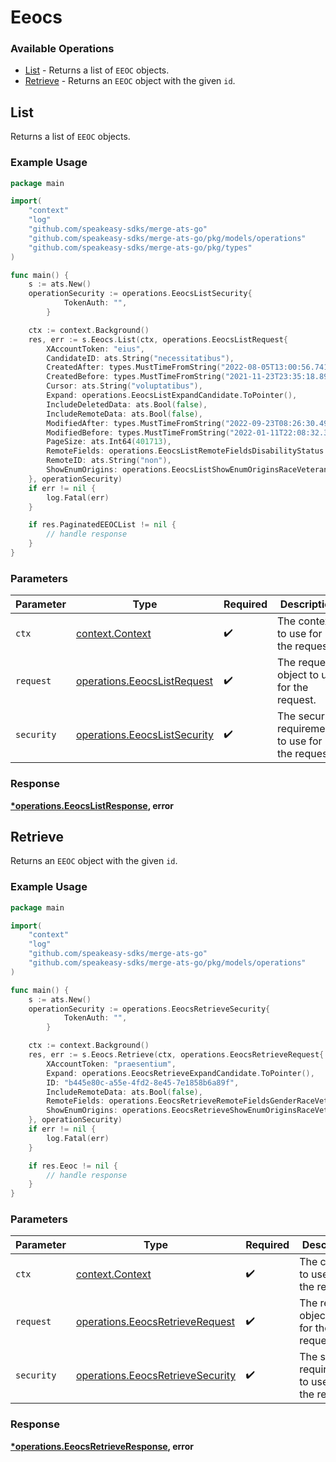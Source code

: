 # Eeocs

### Available Operations

* [List](#list) - Returns a list of `EEOC` objects.
* [Retrieve](#retrieve) - Returns an `EEOC` object with the given `id`.

## List

Returns a list of `EEOC` objects.

### Example Usage

```go
package main

import(
	"context"
	"log"
	"github.com/speakeasy-sdks/merge-ats-go"
	"github.com/speakeasy-sdks/merge-ats-go/pkg/models/operations"
	"github.com/speakeasy-sdks/merge-ats-go/pkg/types"
)

func main() {
    s := ats.New()
    operationSecurity := operations.EeocsListSecurity{
            TokenAuth: "",
        }

    ctx := context.Background()
    res, err := s.Eeocs.List(ctx, operations.EeocsListRequest{
        XAccountToken: "eius",
        CandidateID: ats.String("necessitatibus"),
        CreatedAfter: types.MustTimeFromString("2022-08-05T13:00:56.741Z"),
        CreatedBefore: types.MustTimeFromString("2021-11-23T23:35:18.899Z"),
        Cursor: ats.String("voluptatibus"),
        Expand: operations.EeocsListExpandCandidate.ToPointer(),
        IncludeDeletedData: ats.Bool(false),
        IncludeRemoteData: ats.Bool(false),
        ModifiedAfter: types.MustTimeFromString("2022-09-23T08:26:30.493Z"),
        ModifiedBefore: types.MustTimeFromString("2022-01-11T22:08:32.388Z"),
        PageSize: ats.Int64(401713),
        RemoteFields: operations.EeocsListRemoteFieldsDisabilityStatus.ToPointer(),
        RemoteID: ats.String("non"),
        ShowEnumOrigins: operations.EeocsListShowEnumOriginsRaceVeteranStatus.ToPointer(),
    }, operationSecurity)
    if err != nil {
        log.Fatal(err)
    }

    if res.PaginatedEEOCList != nil {
        // handle response
    }
}
```

### Parameters

| Parameter                                                                    | Type                                                                         | Required                                                                     | Description                                                                  |
| ---------------------------------------------------------------------------- | ---------------------------------------------------------------------------- | ---------------------------------------------------------------------------- | ---------------------------------------------------------------------------- |
| `ctx`                                                                        | [context.Context](https://pkg.go.dev/context#Context)                        | :heavy_check_mark:                                                           | The context to use for the request.                                          |
| `request`                                                                    | [operations.EeocsListRequest](../../models/operations/eeocslistrequest.md)   | :heavy_check_mark:                                                           | The request object to use for the request.                                   |
| `security`                                                                   | [operations.EeocsListSecurity](../../models/operations/eeocslistsecurity.md) | :heavy_check_mark:                                                           | The security requirements to use for the request.                            |


### Response

**[*operations.EeocsListResponse](../../models/operations/eeocslistresponse.md), error**


## Retrieve

Returns an `EEOC` object with the given `id`.

### Example Usage

```go
package main

import(
	"context"
	"log"
	"github.com/speakeasy-sdks/merge-ats-go"
	"github.com/speakeasy-sdks/merge-ats-go/pkg/models/operations"
)

func main() {
    s := ats.New()
    operationSecurity := operations.EeocsRetrieveSecurity{
            TokenAuth: "",
        }

    ctx := context.Background()
    res, err := s.Eeocs.Retrieve(ctx, operations.EeocsRetrieveRequest{
        XAccountToken: "praesentium",
        Expand: operations.EeocsRetrieveExpandCandidate.ToPointer(),
        ID: "b445e80c-a55e-4fd2-8e45-7e1858b6a89f",
        IncludeRemoteData: ats.Bool(false),
        RemoteFields: operations.EeocsRetrieveRemoteFieldsGenderRaceVeteranStatus.ToPointer(),
        ShowEnumOrigins: operations.EeocsRetrieveShowEnumOriginsRaceVeteranStatus.ToPointer(),
    }, operationSecurity)
    if err != nil {
        log.Fatal(err)
    }

    if res.Eeoc != nil {
        // handle response
    }
}
```

### Parameters

| Parameter                                                                            | Type                                                                                 | Required                                                                             | Description                                                                          |
| ------------------------------------------------------------------------------------ | ------------------------------------------------------------------------------------ | ------------------------------------------------------------------------------------ | ------------------------------------------------------------------------------------ |
| `ctx`                                                                                | [context.Context](https://pkg.go.dev/context#Context)                                | :heavy_check_mark:                                                                   | The context to use for the request.                                                  |
| `request`                                                                            | [operations.EeocsRetrieveRequest](../../models/operations/eeocsretrieverequest.md)   | :heavy_check_mark:                                                                   | The request object to use for the request.                                           |
| `security`                                                                           | [operations.EeocsRetrieveSecurity](../../models/operations/eeocsretrievesecurity.md) | :heavy_check_mark:                                                                   | The security requirements to use for the request.                                    |


### Response

**[*operations.EeocsRetrieveResponse](../../models/operations/eeocsretrieveresponse.md), error**

